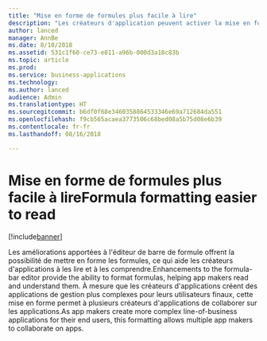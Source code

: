 ```yaml
---
title: "Mise en forme de formules plus facile à lire"
description: "Les créateurs d'application peuvent activer la mise en forme automatique pour faciliter la compréhension de formules complexes"
author: lanced
manager: AnnBe
ms.date: 8/10/2018
ms.assetid: 531c1f60-ce73-e811-a96b-000d3a18c83b
ms.topic: article
ms.prod: 
ms.service: business-applications
ms.technology: 
ms.author: lanced
audience: Admin
ms.translationtype: HT
ms.sourcegitcommit: b6df0f68e3460358864533346e69a712684da551
ms.openlocfilehash: f9cb565acaea3773506c68bed08a5b75d08e6b39
ms.contentlocale: fr-fr
ms.lasthandoff: 08/16/2018

---
```

# <a name="formula-formatting-easier-to-read"></a><span data-ttu-id="4e876-103">Mise en forme de formules plus facile à lire</span><span class="sxs-lookup"><span data-stu-id="4e876-103">Formula formatting easier to read</span></span>


[!include[banner](../../includes/banner.md)]

<span data-ttu-id="4e876-104">Les améliorations apportées à l'éditeur de barre de formule offrent la possibilité de mettre en forme les formules, ce qui aide les créateurs d'applications à les lire et à les comprendre.</span><span class="sxs-lookup"><span data-stu-id="4e876-104">Enhancements to the formula-bar editor provide the ability to format formulas, helping app makers read and understand them.</span></span> <span data-ttu-id="4e876-105">À mesure que les créateurs d'applications créent des applications de gestion plus complexes pour leurs utilisateurs finaux, cette mise en forme permet à plusieurs créateurs d'applications de collaborer sur les applications.</span><span class="sxs-lookup"><span data-stu-id="4e876-105">As app makers create more complex line-of-business applications for their end users, this formatting allows multiple app makers to collaborate on apps.</span></span>

